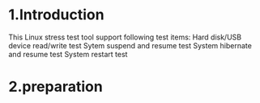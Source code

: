 # 1.Introduction
This Linux stress test tool support following test items:
Hard disk/USB device read/write test
Sytem suspend and resume test
System hibernate and resume test
System restart test

# 2.preparation

